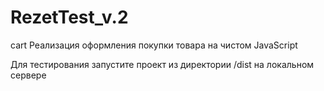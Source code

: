 # RezetTest_v.2
cart
Реализация оформления покупки товара на чистом JavaScript

Для тестирования запустите проект из директории /dist на локальном сервере
